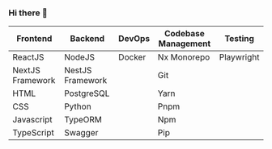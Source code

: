 ### Hi there 👋

| Frontend            | Backend           | DevOps        | Codebase Management | Testing    |
| ------------------- | ----------------- | ------------- | ------------------- | ---------- |
| ReactJS             | NodeJS            | Docker        | Nx Monorepo         | Playwright |
| NextJS Framework    | NestJS Framework  |               | Git                 |            |
| HTML                | PostgreSQL        |               | Yarn                |            |
| CSS                 | Python            |               | Pnpm                |            |
| Javascript          | TypeORM           |               | Npm                 |            |
| TypeScript          | Swagger           |               | Pip                 |            |
